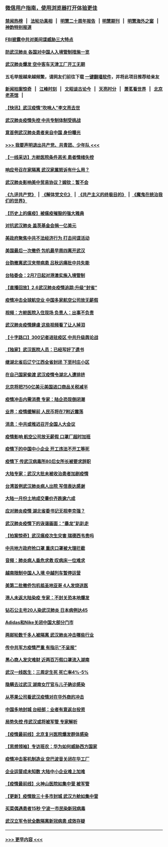 ### [微信用户指南，使用浏览器打开体验更佳](https://github.com/gfw-breaker/banned-news1/blob/master/indexes/wechat-guide.md?t=0)
#### [禁闻热榜](热点新闻.md?t=0)  &nbsp;&nbsp;|&nbsp;&nbsp; [法轮功真相](https://github.com/gfw-breaker/truth/blob/master/README.md?t=0) &nbsp;&nbsp;|&nbsp;&nbsp; [明慧二十周年报告](https://github.com/gfw-breaker/mh-reports/blob/master/README.md?t=0) &nbsp;&nbsp;|&nbsp;&nbsp;[明慧期刊](https://github.com/gfw-breaker/mh-qikan) &nbsp;&nbsp;|&nbsp;&nbsp; [明慧海外之窗](https://github.com/gfw-breaker/mh-news/blob/master/README.md?t=0) &nbsp;&nbsp;|&nbsp;&nbsp; [神韵特别报道](https://github.com/gfw-breaker/mh-news/blob/master/shenyun.md?t=0)
#### [FBI披露中共对美间谍威胁三大特点](../pages/nsc413/n11849700.md?t=02070355) 
#### [防武汉肺炎 各国对中国人入境管制措施一览](../pages/nsc413/n11838726.md?t=02070355) 
#### [武汉肺炎爆发 空中客车天津工厂开工无期](../pages/nsc413/n11849634.md?t=02070355) 
#### 五毛举报越来越频繁，请网友们前往下载 [一键翻墙软件](https://github.com/gfw-breaker/ssr-accounts)，并将此项目推荐给亲友
#### [新闻拍案惊奇](https://github.com/gfw-breaker/banned-news1/blob/master/pages/link4.md) &nbsp;&nbsp;|&nbsp;&nbsp; [江峰时刻](https://github.com/gfw-breaker/banned-news1/blob/master/pages/link4.md) &nbsp;&nbsp;|&nbsp;&nbsp; [文昭谈古论今](https://github.com/gfw-breaker/banned-news1/blob/master/pages/link4.md) &nbsp;&nbsp;|&nbsp;&nbsp; [天亮时分](https://github.com/gfw-breaker/banned-news1/blob/master/pages/link4.md) &nbsp;&nbsp;|&nbsp;&nbsp; [萧茗看世界](https://github.com/gfw-breaker/banned-news1/blob/master/pages/link4.md) &nbsp;&nbsp;|&nbsp;&nbsp; [北京老茶馆](https://github.com/gfw-breaker/banned-news1/blob/master/pages/link4.md) &nbsp;&nbsp;|&nbsp;&nbsp; 
#### [【快讯】武汉疫情“吹哨人”李文亮去世](../pages/nsc413/n11849459.md?t=02070355) 
#### [武汉肺炎疫情失控 中共专制体制受挑战](../pages/nsc413/n11849457.md?t=02070355) 
#### [意首例武汉肺炎患者来自中国 身份曝光](../pages/nsc413/n11849454.md?t=02070355) 
#### [>>> 我要声明退出共产党、共青团、少年队 <<<](https://github.com/begood0513/goodnews/blob/master/quit/letter.md) 
#### [【一线采访】方舱医院条件恶劣 患者情绪失控](../pages/nsc413/n11848910.md?t=02070355) 
#### [响应号召在家隔离 武汉家属怒诉有什么用？](../pages/nsc413/n11849412.md?t=02070355) 
#### [武汉肺炎影响美中贸易协议？姆钦：暂不会](../pages/nsc413/n11849497.md?t=02070355) 
#### [《九评共产党》](https://github.com/begood0513/9ping.md/blob/master/README.md) &nbsp;|&nbsp; [《解体党文化》](../../../../jtdwh.md/blob/master/README.md)  &nbsp;|&nbsp; [《共产主义的终极目的》](../../../../gczydzjmd.md/blob/master/README.md) &nbsp;|&nbsp; [《魔鬼在统治我们的世界》](../../../../mgztzwmdsj.md/blob/master/README.md) 
#### [【历史上的瘟疫】被瘟疫摧毁的强大雅典](../pages/nsc413/n11849036.md?t=02070355) 
#### [对抗武汉肺炎 盖茨基金会捐一亿美元](../pages/nsc413/n11848953.md?t=02070355) 
#### [美政府聚焦中共不法经济行为 打击间谍活动](../pages/nsc413/n11849322.md?t=02070355) 
#### [美国最后一次撤侨 包机最早周四离开武汉](../pages/nsc413/n11849395.md?t=02070355) 
#### [台胞撤离武汉夹带病患 吕秋远痛批中共失能](../pages/nsc413/n11849153.md?t=02070355) 
#### [台陆委会：2月7日起对港澳实施入境管制](../pages/nsc413/n11848681.md?t=02070355) 
#### [【直播回放】2.6武汉肺炎疫情追踪:升级“封省”](../pages/nsc413/n11848948.md?t=02070355) 
#### [疫情冲击全球航空业 中国多家航空公司放无薪假](../pages/nsc413/n11849188.md?t=02070355) 
#### [视频：方舱医院入住现场 负责人：出事不负责](../pages/nsc413/n11845312.md?t=02070355) 
#### [武汉肺炎疫情肆虐 这些视频看了让人掉泪](../pages/nsc413/n11848904.md?t=02070355) 
#### [【十字路口】300记者进驻疫区 中共升级舆论战](../pages/nsc413/n11847578.md?t=02070355) 
#### [【独家】武汉医院人员：已经写好了遗书](../pages/nsc413/n11848942.md?t=02070355) 
#### [继湖北省后辽宁江西全省封闭 下至村庄小区](../pages/nsc413/n11848814.md?t=02070355) 
#### [在自己国家偷渡 武汉疫情令湖北人遭排挤](../pages/nsc413/n11848737.md?t=02070355) 
#### [北京将把750亿美元美国进口商品关税减半](../pages/nsc413/n11848896.md?t=02070355) 
#### [疫情冲击内需消费 专家：陆企恐现倒闭潮](../pages/nsc413/n11849265.md?t=02070355) 
#### [业界：疫情缓解前 人民币将在7附近震荡](../pages/nsc413/n11848445.md?t=02070355) 
#### [消息：中共或推迟召开全国人大会议](../pages/nsc413/n11848698.md?t=02070355) 
#### [疫情影响 航空公司放无薪假 口罩厂超时加班](../pages/nsc413/n11848173.md?t=02070355) 
#### [疫情下的中国中小企业 开工违法不开工等死](../pages/nsc413/n11848520.md?t=02070355) 
#### [疫情下 传武汉病毒所80后女所长被要求辞职](../pages/nsc413/n11842494.md?t=02070355) 
#### [大陆专家：武汉大批未被收治患者加剧疫情](../pages/nsc413/n11848163.md?t=02070355) 
#### [台湾首例武汉肺炎病人出院 写信表达感谢](../pages/nsc413/n11848408.md?t=02070355) 
#### [大陆一月份土地成交量价齐跌逾六成](../pages/nsc413/n11847770.md?t=02070355) 
#### [应对肺炎疫情 湖北省委书记无视李克强？](../pages/nsc413/n11848018.md?t=02070355) 
#### [武汉肺炎疫情下的诙谐画面：“暴龙”趴趴走](../pages/nsc413/n11848057.md?t=02070355) 
#### [【拍案惊奇】武汉瘟疫次生灾害 瑞德西韦贵吗](../pages/nsc413/n11847587.md?t=02070355) 
#### [中共地方政府抢口罩 重庆口罩被大理拦截](../pages/nsc413/n11848150.md?t=02070355) 
#### [音频：肺炎病人垂危求救 叹病床一位难求](../pages/nsc413/n11847883.md?t=02070355) 
#### [越南限制中国人入境 中越列车暂停运营](../pages/nsc413/n11847844.md?t=02070355) 
#### [美第二批撤侨包机抵圣地亚哥 4人发烧送医](../pages/nsc413/n11847923.md?t=02070355) 
#### [港人未返大陆染疫 专家：不封关恐本地爆发](../pages/nsc413/n11848021.md?t=02070355) 
#### [钻石公主号20人染武汉肺炎 日本病例达45](../pages/nsc413/n11847823.md?t=02070355) 
#### [Adidas和Nike关闭中国大部分门市](../pages/nsc413/n11847720.md?t=02070355) 
#### [两邮轮数千多人被隔离 武汉肺炎冲击哪些行业](../pages/nsc413/n11847456.md?t=02070355) 
#### [传中共军方疫情严重 有指示“不呈报”](../pages/nsc413/n11847828.md?t=02070355) 
#### [黑心商人发灾难财 近两百万假口罩流入湖南](../pages/nsc413/n11847794.md?t=02070355) 
#### [武汉一线医生：三周定生死 死亡率4%-5%](../pages/nsc413/n11847780.md?t=02070355) 
#### [隐瞒去过武汉 湖南女厅官与儿子确诊感染](../pages/nsc413/n11847669.md?t=02070355) 
#### [从苹果公司看武汉疫情对在华外商的冲击](../pages/nsc413/n11847586.md?t=02070355) 
#### [中国多地封城 台经部：业者有意返台投资](../pages/nsc413/n11847732.md?t=02070355) 
#### [局势失控 传武汉或将被军管 专家解析](../pages/nsc413/n11847458.md?t=02070355) 
#### [【疫情最前线】北京复兴医院爆发群体感染](../pages/nsc413/n11847626.md?t=02070355) 
#### [【思想领袖】专访班农：华为如何威胁西方国家](../pages/nsc413/n11847306.md?t=02070355) 
#### [疫情冲击客机制造业 空巴波音关闭在华工厂](../pages/nsc413/n11847550.md?t=02070355) 
#### [企业运营成未知数 大陆中小企业难上加难](../pages/nsc413/n11847477.md?t=02070355) 
#### [【疫情最前线】火神山医院如集中营 被军管](../pages/nsc413/n11847524.md?t=02070355) 
#### [【更新】疫情致三十多市封城 武汉方舱如集中营](../pages/nsc413/n11801312.md?t=02070355) 
#### [买菜偶遇患者15秒 宁波一市民染新冠病毒](../pages/nsc413/n11847294.md?t=02070355) 
#### [武汉立军令状全数隔离新冠病患 成效存疑](../pages/nsc413/n11847328.md?t=02070355) 

----
#### [ >>> 更早内容 <<< ](../indexes/nsc413-earlier.md)
